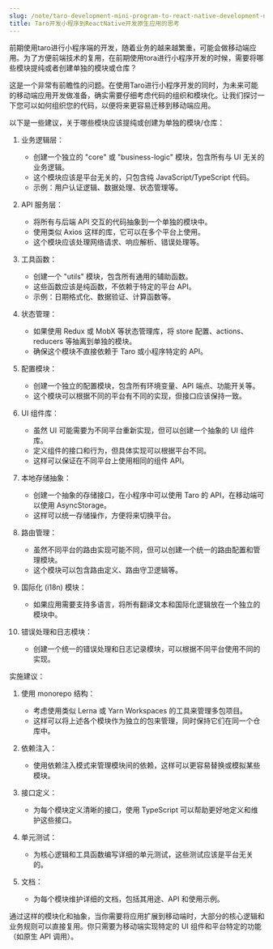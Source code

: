 ```yaml
---
slug: /note/taro-development-mini-program-to-react-native-development-native-application-thinking
title: Taro开发小程序到ReactNative开发原生应用的思考
---
```

前期使用taro进行小程序端的开发，随着业务的越来越繁重，可能会做移动端应用。为了方便前端技术的复用，在前期使用tora进行小程序开发的时候，需要将哪些模块提纯或者创建单独的模块或仓库？

这是一个非常有前瞻性的问题。在使用Taro进行小程序开发的同时，为未来可能的移动端应用开发做准备，确实需要仔细考虑代码的组织和模块化。让我们探讨一下您可以如何组织您的代码，以便将来更容易迁移到移动端应用。



以下是一些建议，关于哪些模块应该提纯或创建为单独的模块/仓库：

1. 业务逻辑层：
   - 创建一个独立的 "core" 或 "business-logic" 模块，包含所有与 UI 无关的业务逻辑。
   - 这个模块应该是平台无关的，只包含纯 JavaScript/TypeScript 代码。
   - 示例：用户认证逻辑、数据处理、状态管理等。

2. API 服务层：
   - 将所有与后端 API 交互的代码抽象到一个单独的模块中。
   - 使用类似 Axios 这样的库，它可以在多个平台上使用。
   - 这个模块应该处理网络请求、响应解析、错误处理等。

3. 工具函数：
   - 创建一个 "utils" 模块，包含所有通用的辅助函数。
   - 这些函数应该是纯函数，不依赖于特定的平台 API。
   - 示例：日期格式化、数据验证、计算函数等。

4. 状态管理：
   - 如果使用 Redux 或 MobX 等状态管理库，将 store 配置、actions、reducers 等抽离到单独的模块。
   - 确保这个模块不直接依赖于 Taro 或小程序特定的 API。

5. 配置模块：
   - 创建一个独立的配置模块，包含所有环境变量、API 端点、功能开关等。
   - 这个模块可以根据不同的平台有不同的实现，但接口应该保持一致。

6. UI 组件库：
   - 虽然 UI 可能需要为不同平台重新实现，但可以创建一个抽象的 UI 组件库。
   - 定义组件的接口和行为，但具体实现可以根据平台不同。
   - 这样可以保证在不同平台上使用相同的组件 API。

7. 本地存储抽象：
   - 创建一个抽象的存储接口，在小程序中可以使用 Taro 的 API，在移动端可以使用 AsyncStorage。
   - 这样可以统一存储操作，方便将来切换平台。

8. 路由管理：
   - 虽然不同平台的路由实现可能不同，但可以创建一个统一的路由配置和管理模块。
   - 这个模块可以包含路由定义、路由守卫逻辑等。

9. 国际化 (i18n) 模块：
   - 如果应用需要支持多语言，将所有翻译文本和国际化逻辑放在一个独立的模块中。

10. 错误处理和日志模块：
    - 创建一个统一的错误处理和日志记录模块，可以根据不同平台使用不同的实现。

实施建议：

1. 使用 monorepo 结构：
   - 考虑使用类似 Lerna 或 Yarn Workspaces 的工具来管理多包项目。
   - 这样可以将上述各个模块作为独立的包来管理，同时保持它们在同一个仓库中。

2. 依赖注入：
   - 使用依赖注入模式来管理模块间的依赖，这样可以更容易替换或模拟某些模块。

3. 接口定义：
   - 为每个模块定义清晰的接口，使用 TypeScript 可以帮助更好地定义和维护这些接口。

4. 单元测试：
   - 为核心逻辑和工具函数编写详细的单元测试，这些测试应该是平台无关的。

5. 文档：
   - 为每个模块维护详细的文档，包括其用途、API 和使用示例。

通过这样的模块化和抽象，当你需要将应用扩展到移动端时，大部分的核心逻辑和业务规则可以直接复用。你只需要为移动端实现特定的 UI 组件和平台特定的功能（如原生 API 调用）。
